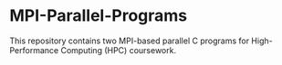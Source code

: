# MPI-Parallel-Programs
This repository contains two MPI-based parallel C programs for High-Performance Computing (HPC) coursework.
